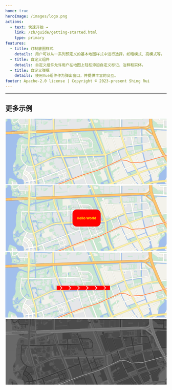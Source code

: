 ```yaml
---
home: true
heroImage: /images/logo.png
actions:
  - text: 快速开始 →
    link: /zh/guide/getting-started.html
    type: primary
features:
  - title: 订制底图样式
    details: 用户可以从一系列预定义的基本地图样式中进行选择，如暗模式、亮模式等。
  - title: 自定义组件
    details: 自定义组件允许用户在地图上轻松添加自定义标记、注释和实体。
  - title: 自定义弹框
    details: 使用Vue组件作为弹出窗口，并提供丰富的交互。
footer: Apache-2.0 license | Copyright © 2023-present Shing Rui
---
```


---

<div class="index-viewer">
  <IndexViewer />
</div>

## 更多示例

<div class="index-examples index-examples-first">
  <div class="index-examples-item">
    <a target="_blank" href="/zh/guide/viewer.html#default-color">
      <img src="/images/examples/map-world.png" />
    </a>
  </div>
  <div class="index-examples-item">
    <a target="_blank" href="/zh/guide/popup.html#example">
      <img src="/images/examples/popup.png" />
    </a>
  </div>
  <div class="index-examples-item">
    <a target="_blank" href="/zh/guide/material.html#polyline">
      <img src="/images/examples/polyline-arrors.png" />
    </a>
  </div>
</div>
<div class="index-examples">
  <div class="index-examples-item">
    <a target="_blank" href="/zh/guide/viewer.html#custom-color">
      <img src="/images/examples/map-world-custom-color.png" />
    </a>
  </div>
</div>

